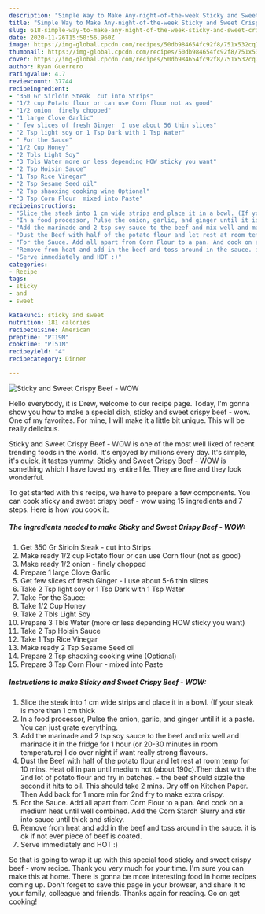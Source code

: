 ```yaml
---
description: "Simple Way to Make Any-night-of-the-week Sticky and Sweet Crispy Beef - WOW"
title: "Simple Way to Make Any-night-of-the-week Sticky and Sweet Crispy Beef - WOW"
slug: 618-simple-way-to-make-any-night-of-the-week-sticky-and-sweet-crispy-beef-wow
date: 2020-11-26T15:50:56.960Z
image: https://img-global.cpcdn.com/recipes/50db984654fc92f8/751x532cq70/sticky-and-sweet-crispy-beef-wow-recipe-main-photo.jpg
thumbnail: https://img-global.cpcdn.com/recipes/50db984654fc92f8/751x532cq70/sticky-and-sweet-crispy-beef-wow-recipe-main-photo.jpg
cover: https://img-global.cpcdn.com/recipes/50db984654fc92f8/751x532cq70/sticky-and-sweet-crispy-beef-wow-recipe-main-photo.jpg
author: Ryan Guerrero
ratingvalue: 4.7
reviewcount: 37744
recipeingredient:
- "350 Gr Sirloin Steak  cut into Strips"
- "1/2 cup Potato flour or can use Corn flour not as good"
- "1/2 onion  finely chopped"
- "1 large Clove Garlic"
- " few slices of fresh Ginger  I use about 56 thin slices"
- "2 Tsp light soy or 1 Tsp Dark with 1 Tsp Water"
- " For the Sauce"
- "1/2 Cup Honey"
- "2 Tbls Light Soy"
- "3 Tbls Water more or less depending HOW sticky you want"
- "2 Tsp Hoisin Sauce"
- "1 Tsp Rice Vinegar"
- "2 Tsp Sesame Seed oil"
- "2 Tsp shaoxing cooking wine Optional"
- "3 Tsp Corn Flour  mixed into Paste"
recipeinstructions:
- "Slice the steak into 1 cm wide strips and place it in a bowl. (If your steak is more than 1 cm thick"
- "In a food processor, Pulse the onion, garlic, and ginger until it is a paste. You can just grate everything."
- "Add the marinade and 2 tsp soy sauce to the beef and mix well and marinade it in the fridge for 1 hour (or 20-30 minutes in room temperature) I do over night if want really strong flavours."
- "Dust the Beef with half of the potato flour and let rest at room temp for 10 mins. Heat oil in pan until medium hot (about 190c).Then dust with the 2nd lot of potato flour and fry in batches. - the beef should sizzle the second it hits to oil. This should take 2 mins. Dry off on Kitchen Paper. Then Add back for 1 more min for 2nd fry to make extra crispy."
- "For the Sauce. Add all apart from Corn Flour to a pan. And cook on a medium heat until well combined. Add the Corn Starch Slurry and stir into sauce until thick and sticky."
- "Remove from heat and add in the beef and toss around in the sauce. it is ok if not ever piece of beef is coated."
- "Serve immediately and HOT :)"
categories:
- Recipe
tags:
- sticky
- and
- sweet

katakunci: sticky and sweet 
nutrition: 181 calories
recipecuisine: American
preptime: "PT19M"
cooktime: "PT51M"
recipeyield: "4"
recipecategory: Dinner

---
```



![Sticky and Sweet Crispy Beef - WOW](https://img-global.cpcdn.com/recipes/50db984654fc92f8/751x532cq70/sticky-and-sweet-crispy-beef-wow-recipe-main-photo.jpg)

Hello everybody, it is Drew, welcome to our recipe page. Today, I'm gonna show you how to make a special dish, sticky and sweet crispy beef - wow. One of my favorites. For mine, I will make it a little bit unique. This will be really delicious.



Sticky and Sweet Crispy Beef - WOW is one of the most well liked of recent trending foods in the world. It's enjoyed by millions every day. It's simple, it's quick, it tastes yummy. Sticky and Sweet Crispy Beef - WOW is something which I have loved my entire life. They are fine and they look wonderful.


To get started with this recipe, we have to prepare a few components. You can cook sticky and sweet crispy beef - wow using 15 ingredients and 7 steps. Here is how you cook it.

<!--inarticleads1-->

##### The ingredients needed to make Sticky and Sweet Crispy Beef - WOW:

1. Get 350 Gr Sirloin Steak - cut into Strips
1. Make ready 1/2 cup Potato flour or can use Corn flour (not as good)
1. Make ready 1/2 onion - finely chopped
1. Prepare 1 large Clove Garlic
1. Get  few slices of fresh Ginger - I use about 5-6 thin slices
1. Take 2 Tsp light soy or 1 Tsp Dark with 1 Tsp Water
1. Take  For the Sauce:-
1. Take 1/2 Cup Honey
1. Take 2 Tbls Light Soy
1. Prepare 3 Tbls Water (more or less depending HOW sticky you want)
1. Take 2 Tsp Hoisin Sauce
1. Take 1 Tsp Rice Vinegar
1. Make ready 2 Tsp Sesame Seed oil
1. Prepare 2 Tsp shaoxing cooking wine (Optional)
1. Prepare 3 Tsp Corn Flour - mixed into Paste




<!--inarticleads2-->

##### Instructions to make Sticky and Sweet Crispy Beef - WOW:

1. Slice the steak into 1 cm wide strips and place it in a bowl. (If your steak is more than 1 cm thick
1. In a food processor, Pulse the onion, garlic, and ginger until it is a paste. You can just grate everything.
1. Add the marinade and 2 tsp soy sauce to the beef and mix well and marinade it in the fridge for 1 hour (or 20-30 minutes in room temperature) I do over night if want really strong flavours.
1. Dust the Beef with half of the potato flour and let rest at room temp for 10 mins. Heat oil in pan until medium hot (about 190c).Then dust with the 2nd lot of potato flour and fry in batches. - the beef should sizzle the second it hits to oil. This should take 2 mins. Dry off on Kitchen Paper. Then Add back for 1 more min for 2nd fry to make extra crispy.
1. For the Sauce. Add all apart from Corn Flour to a pan. And cook on a medium heat until well combined. Add the Corn Starch Slurry and stir into sauce until thick and sticky.
1. Remove from heat and add in the beef and toss around in the sauce. it is ok if not ever piece of beef is coated.
1. Serve immediately and HOT :)




So that is going to wrap it up with this special food sticky and sweet crispy beef - wow recipe. Thank you very much for your time. I'm sure you can make this at home. There is gonna be more interesting food in home recipes coming up. Don't forget to save this page in your browser, and share it to your family, colleague and friends. Thanks again for reading. Go on get cooking!
